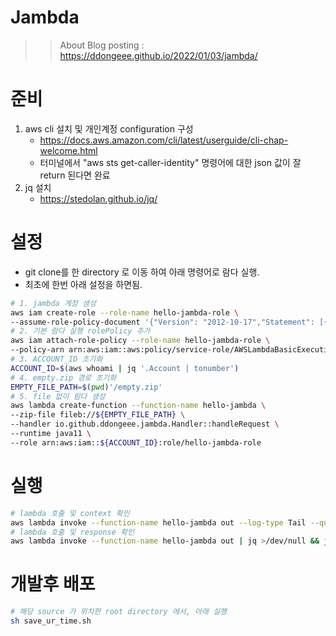 # Jambda
> > About Blog posting : https://ddongeee.github.io/2022/01/03/jambda/
# 준비
1. aws cli 설치 및 개인계정 configuration 구성
    - https://docs.aws.amazon.com/cli/latest/userguide/cli-chap-welcome.html
    - 터미널에서 "aws sts get-caller-identity" 명령어에 대한 json 값이 잘 return 된다면 완료
2. jq 설치
    - https://stedolan.github.io/jq/

# 설정
- git clone를 한 directory 로 이동 하여 아래 명령어로 람다 실행.
- 최초에 한번 아래 설정을 하면됨.
```bash
# 1. jambda 계정 생성
aws iam create-role --role-name hello-jambda-role \
--assume-role-policy-document '{"Version": "2012-10-17","Statement": [{ "Effect": "Allow", "Principal": {"Service": "lambda.amazonaws.com"}, "Action": "sts:AssumeRole"}]}'
# 2. 기본 람다 실행 rolePolicy 추가
aws iam attach-role-policy --role-name hello-jambda-role \
--policy-arn arn:aws:iam::aws:policy/service-role/AWSLambdaBasicExecutionRole
# 3. ACCOUNT_ID 초기화
ACCOUNT_ID=$(aws whoami | jq '.Account | tonumber')
# 4. empty.zip 경로 초기화
EMPTY_FILE_PATH=$(pwd)'/empty.zip'
# 5. file 없이 람다 생성
aws lambda create-function --function-name hello-jambda \
--zip-file fileb://${EMPTY_FILE_PATH} \
--handler io.github.ddongeee.jambda.Handler::handleRequest \
--runtime java11 \
--role arn:aws:iam::${ACCOUNT_ID}:role/hello-jambda-role
```

# 실행
```bash
# lambda 호출 및 context 확인 
aws lambda invoke --function-name hello-jambda out --log-type Tail --query 'LogResult' --output text | base64 -d
# lambda 호출 및 response 확인 
aws lambda invoke --function-name hello-jambda out | jq >/dev/null && jq . out
```

# 개발후 배포
```bash
# 해당 source 가 위치한 root directory 에서, 아래 실행
sh save_ur_time.sh
```

